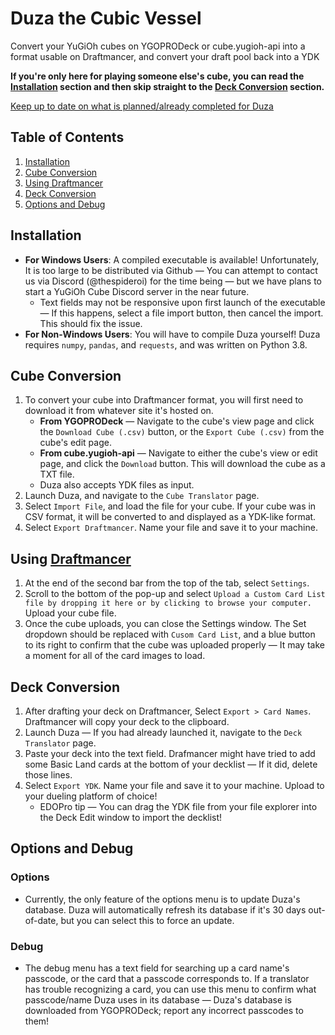 # Duza the Cubic Vessel
Convert your YuGiOh cubes on YGOPRODeck or cube.yugioh-api into a format usable on Draftmancer, and convert your draft pool back into a YDK

**If you're only here for playing someone else's cube, you can read the [Installation](#installation) section and then skip straight to the [Deck Conversion](#deck-conversion) section.**

[Keep up to date on what is planned/already completed for Duza](https://docs.google.com/spreadsheets/d/1te0DBEgWNEuUR3ICaJeC4Dz-2RAo28iY0bhJe4yqtwI/edit?usp=sharing)
## Table of Contents
1. [Installation](#installation)
2. [Cube Conversion](#cube-conversion)
3. [Using Draftmancer](#using-draftmancer)
4. [Deck Conversion](#deck-conversion)
5. [Options and Debug](#options-and-debug)

## Installation
- **For Windows Users**: A compiled executable is available! Unfortunately, It is too large to be distributed via Github — You can attempt to contact us via Discord (@thespideroi) for the time being — but we have plans to start a YuGiOh Cube Discord server in the near future.
  - Text fields may not be responsive upon first launch of the executable — If this happens, select a file import button, then cancel the import. This should fix the issue.
- **For Non-Windows Users**: You will have to compile Duza yourself! Duza requires `numpy`, `pandas`, and `requests`, and was written on Python 3.8.

## Cube Conversion
1. To convert your cube into Draftmancer format, you will first need to download it from whatever site it's hosted on.
   - **From YGOPRODeck** — Navigate to the cube's view page and click the `Download Cube (.csv)` button, or the `Export Cube (.csv)` from the cube's edit page.
   - **From cube.yugioh-api** — Navigate to either the cube's view or edit page, and click the `Download` button. This will download the cube as a TXT file.
   - Duza also accepts YDK files as input.
2. Launch Duza, and navigate to the `Cube Translator` page.
3. Select `Import File`, and load the file for your cube. If your cube was in CSV format, it will be converted to and displayed as a YDK-like format.
4. Select `Export Draftmancer`. Name your file and save it to your machine.

## Using [Draftmancer](https://draftmancer.com/)
1. At the end of the second bar from the top of the tab, select `Settings`.
2. Scroll to the bottom of the pop-up and select `Upload a Custom Card List file by dropping it here or by clicking to browse your computer.` Upload your cube file.
3. Once the cube uploads, you can close the Settings window. The Set dropdown should be replaced with `Cusom Card List`, and a blue button to its right to confirm that the cube was uploaded properly — It may take a moment for all of the card images to load.

## Deck Conversion
1. After drafting your deck on Draftmancer, Select `Export > Card Names`. Draftmancer will copy your deck to the clipboard.
2. Launch Duza — If you had already launched it, navigate to the `Deck Translator` page.
3. Paste your deck into the text field. Drafmancer might have tried to add some Basic Land cards at the bottom of your decklist — If it did, delete those lines.
4. Select `Export YDK`. Name your file and save it to your machine. Upload to your dueling platform of choice!
   - EDOPro tip — You can drag the YDK file from your file explorer into the Deck Edit window to import the decklist!

## Options and Debug
### Options
- Currently, the only feature of the options menu is to update Duza's database. Duza will automatically refresh its database if it's 30 days out-of-date, but you can select this to force an update.
### Debug
- The debug menu has a text field for searching up a card name's passcode, or the card that a passcode corresponds to. If a translator has trouble recognizing a card, you can use this menu to confirm what passcode/name Duza uses in its database — Duza's database is downloaded from YGOPRODeck; report any incorrect passcodes to them!
